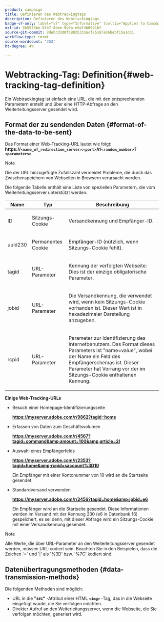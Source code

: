 ```yaml
---
product: campaign
title: Definieren des Webtrackingtags
description: Definieren des Webtrackingtags
badge-v7-only: label="v7" type="Informative" tooltip="Applies to Campaign Classic v7 only"
exl-id: 0b5575be-57e7-4eee-9c0a-e9ef4b0931bf
source-git-commit: 8debcd3d8fb883b3316cf75187a86bebf15a1d31
workflow-type: tm+mt
source-wordcount: '353'
ht-degree: 4%

---
```


# Webtracking-Tag: Definition{#web-tracking-tag-definition}



Ein Webtrackingtag ist einfach eine URL, die mit den entsprechenden Parametern erstellt und über eine HTTP-Abfrage an den Weiterleitungsserver gesendet wird.

## Format der zu sendenden Daten {#format-of-the-data-to-be-sent}

Das Format einer Web-Tracking-URL lautet wie folgt: **https://`<name_of_redirection_server>`:`<port>`/r/`<random_number>`?`<parameters>`**

>[!NOTE]
>
>Die der URL hinzugefügte Zufallszahl vermeidet Probleme, die durch das Zwischenspeichern von Webseiten in Browsern verursacht werden.

Die folgende Tabelle enthält eine Liste von speziellen Parametern, die vom Weiterleitungsserver unterstützt werden.

<table>
                     <thead>
                        <tr>
                           <th>Name</th>
                           <th>Typ</th>
                           <th>Beschreibung</th> 
                        </tr> 
                     </thead>
                     <tbody>
                        <tr>
                           <td>
                              <p>ID</p> 
                           </td>
                           <td>
                              <p>Sitzungs-Cookie</p> 
                           </td>
                           <td>
                              <p>Versandkennung und Empfänger-ID.</p> 
                           </td> 
                        </tr>
                        <tr>
                           <td>
                              <p>uuid230</p> 
                           </td>
                           <td>
                              <p>Permanentes Cookie</p> 
                           </td>
                           <td>
                              <p>Empfänger-ID (nützlich, wenn Sitzungs-Cookie fehlt).</p> 
                           </td> 
                        </tr>
                        <tr>
                           <td>
                              <p>tagid</p> 
                           </td>
                           <td>
                              <p>URL-Parameter</p> 
                           </td>
                           <td>
                              <p>Kennung der verfolgten Webseite: Dies ist der einzige obligatorische Parameter.</p> 
                           </td> 
                        </tr>
                        <tr>
                           <td>
                              <p>jobid</p> 
                           </td>
                           <td>
                              <p>URL-Parameter</p> 
                           </td>
                           <td>
                              <p>Die Versandkennung, die verwendet wird, wenn kein Sitzungs-Cookie vorhanden ist. Dieser Wert ist in hexadezimaler Darstellung anzugeben.
                              </p> 
                           </td> 
                        </tr>
                        <tr>
                           <td>
                              <p>rcpid</p> 
                           </td>
                           <td>
                              <p>URL-Parameter</p> 
                           </td>
                           <td>
                              <p>Parameter zur Identifizierung des Internetbenutzers. Das Format dieses Parameters ist "name=value", wobei der Name ein Feld des Empfängerschemas ist. Dieser Parameter hat Vorrang vor der im Sitzungs-Cookie enthaltenen Kennung.
                              </p> 
                           </td> 
                        </tr> 
                     </tbody>  
                  </table>

**Einige Web-Tracking-URLs**

* Besuch einer Homepage-Identifizierungsseite

   **https://myserver.adobe.com/r/9862?tagid=home**

* Erfassen von Daten zum Geschäftsvolumen

   **https://myserver.adobe.com/r/4567?tagid=command&amp;amount=100&amp;article=2l**

* Auswahl eines Empfängerfelds

   **https://myserver.adobe.com/r/2353?tagid=home&amp;rcpid=saccount%3D10**

   Ein Empfänger mit einer Kontonummer von 10 wird an die Startseite gesendet.

* Standardversand verwenden

   **https://myserver.adobe.com/r/2456?tagid=home&amp;jobid=e6**

   Ein Empfänger wird an die Startseite gesendet. Diese Informationen werden im Versand mit der Kennung 230 (e6 in Datenbank 16) gespeichert, es sei denn, mit dieser Abfrage wird ein Sitzungs-Cookie mit einer Versandkennung gesendet.

>[!NOTE]
>
>Alle Werte, die über URL-Parameter an den Weiterleitungsserver gesendet werden, müssen URL-codiert sein. Beachten Sie in den Beispielen, dass die Zeichen &#39;=&#39; und &#39;|&#39; als &#39;%3D&#39; bzw. &#39;%7C&#39; kodiert sind.

## Datenübertragungsmethoden {#data-transmission-methods}

Die folgenden Methoden sind möglich:

* URL in die **&quot;src&quot;** -Attribut einer HTML **`<img>`** -Tag, das in die Webseite eingefügt wurde, die Sie verfolgen möchten.
* Direkter Aufruf an den Weiterleitungsserver, wenn die Webseite, die Sie verfolgen möchten, generiert wird.
